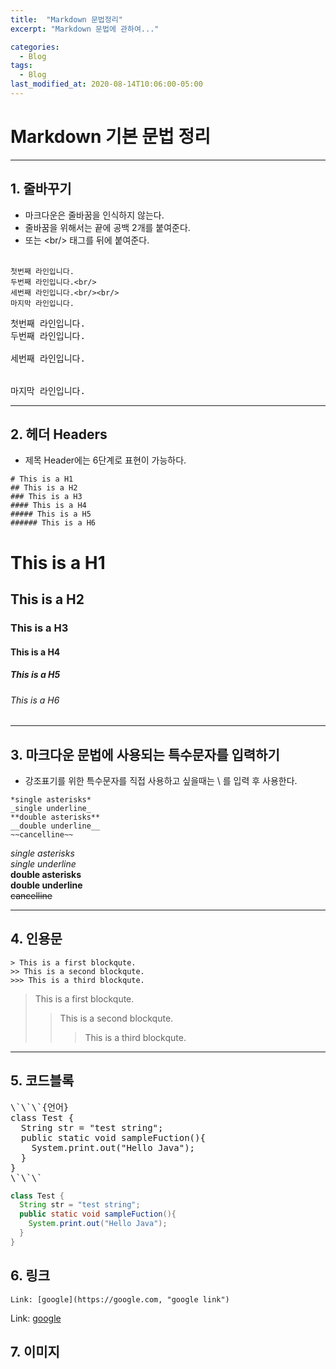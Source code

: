 ```yaml
---
title:  "Markdown 문법정리"
excerpt: "Markdown 문법에 관하여..."

categories:
  - Blog
tags:
  - Blog
last_modified_at: 2020-08-14T10:06:00-05:00
---
```


# Markdown 기본 문법 정리  
--------  
## 1. 줄바꾸기  
- 마크다운은 줄바꿈을 인식하지 않는다.  
- 줄바꿈을 위해서는 끝에 공백 2개를 붙여준다.  
- 또는 \<br/> 태그를 뒤에 붙여준다.<br/><br/>

```
첫번째 라인입니다.  
두번째 라인입니다.<br/>
세번째 라인입니다.<br/><br/>
마지막 라인입니다.
```

<pre class='pre_light'>
첫번째 라인입니다.  
두번째 라인입니다.<br/>
세번째 라인입니다.<br/><br/>
마지막 라인입니다.
</pre>

--------
## 2. 헤더 Headers  
- 제목 Header에는 6단계로 표현이 가능하다.  
```
# This is a H1
## This is a H2
### This is a H3
#### This is a H4
##### This is a H5
###### This is a H6
```
# This is a H1  
## This is a H2  
### This is a H3  
#### This is a H4  
##### This is a H5  
###### This is a H6  

--------
## 3. 마크다운 문법에 사용되는 특수문자를 입력하기  
- 강조표기를 위한 특수문자를 직접 사용하고 싶을때는 \\ 를 입력 후 사용한다.  

```
*single asterisks*  
_single underline_  
**double asterisks**  
__double underline__  
~~cancelline~~  
```

*single asterisks*  
_single underline_  
**double asterisks**  
__double underline__  
~~cancelline~~  

--------
## 4. 인용문  

```
> This is a first blockqute.  
>> This is a second blockqute.  
>>> This is a third blockqute.  
```
  
> This is a first blockqute.  
>> This is a second blockqute.  
>>> This is a third blockqute.  

--------
## 5. 코드블록  
<pre class='pre_light'>
\`\`\`{언어}  
class Test {  
  String str = "test string";  
  public static void sampleFuction(){  
    System.print.out("Hello Java");  
  }  
}
\`\`\`
</pre>
  
```java  
class Test {  
  String str = "test string";  
  public static void sampleFuction(){  
    System.print.out("Hello Java");  
  }  
}  
```

## 6. 링크  
```
Link: [google](https://google.com, "google link")
```
Link: [google](https://google.com, "google link")  

## 7. 이미지


